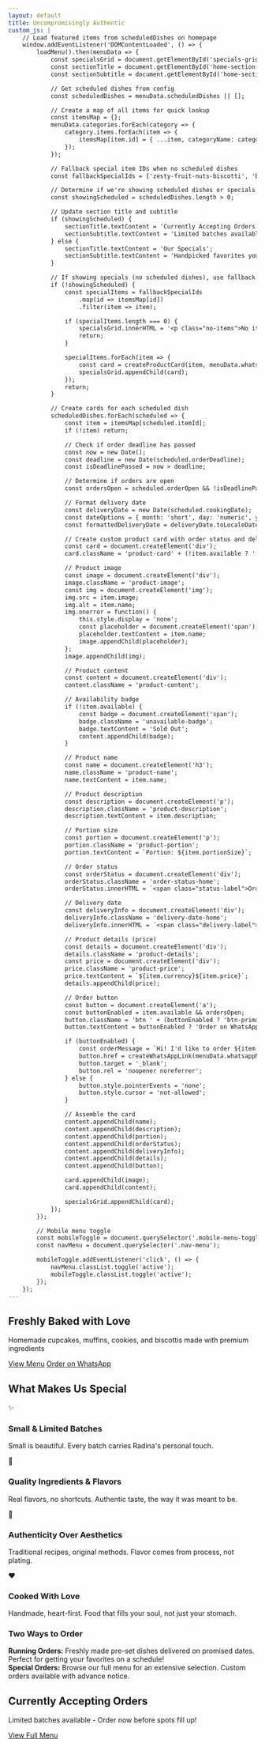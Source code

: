 ```yaml
---
layout: default
title: Uncompromisingly Authentic
custom_js: |
    // Load featured items from scheduledDishes on homepage
    window.addEventListener('DOMContentLoaded', () => {
        loadMenu().then(menuData => {
            const specialsGrid = document.getElementById('specials-grid');
            const sectionTitle = document.getElementById('home-section-title');
            const sectionSubtitle = document.getElementById('home-section-subtitle');

            // Get scheduled dishes from config
            const scheduledDishes = menuData.scheduledDishes || [];

            // Create a map of all items for quick lookup
            const itemsMap = {};
            menuData.categories.forEach(category => {
                category.items.forEach(item => {
                    itemsMap[item.id] = { ...item, categoryName: category.name };
                });
            });

            // Fallback special item IDs when no scheduled dishes
            const fallbackSpecialIds = ['zesty-fruit-nuts-biscotti', 'banana-choco-chunk-muffins', 'choco-chunk-cookies'];

            // Determine if we're showing scheduled dishes or specials
            const showingScheduled = scheduledDishes.length > 0;

            // Update section title and subtitle
            if (showingScheduled) {
                sectionTitle.textContent = 'Currently Accepting Orders';
                sectionSubtitle.textContent = 'Limited batches available - Order now before spots fill up!';
            } else {
                sectionTitle.textContent = 'Our Specials';
                sectionSubtitle.textContent = 'Handpicked favorites you\'ll love';
            }

            // If showing specials (no scheduled dishes), use fallback items
            if (!showingScheduled) {
                const specialItems = fallbackSpecialIds
                    .map(id => itemsMap[id])
                    .filter(item => item);

                if (specialItems.length === 0) {
                    specialsGrid.innerHTML = '<p class="no-items">No items available. Check back soon!</p>';
                    return;
                }

                specialItems.forEach(item => {
                    const card = createProductCard(item, menuData.whatsappNumber);
                    specialsGrid.appendChild(card);
                });
                return;
            }

            // Create cards for each scheduled dish
            scheduledDishes.forEach(scheduled => {
                const item = itemsMap[scheduled.itemId];
                if (!item) return;

                // Check if order deadline has passed
                const now = new Date();
                const deadline = new Date(scheduled.orderDeadline);
                const isDeadlinePassed = now > deadline;

                // Determine if orders are open
                const ordersOpen = scheduled.orderOpen && !isDeadlinePassed;

                // Format delivery date
                const deliveryDate = new Date(scheduled.cookingDate);
                const dateOptions = { month: 'short', day: 'numeric', year: 'numeric' };
                const formattedDeliveryDate = deliveryDate.toLocaleDateString('en-US', dateOptions);

                // Create custom product card with order status and delivery date
                const card = document.createElement('div');
                card.className = 'product-card' + (!item.available ? ' unavailable' : '');

                // Product image
                const image = document.createElement('div');
                image.className = 'product-image';
                const img = document.createElement('img');
                img.src = item.image;
                img.alt = item.name;
                img.onerror = function() {
                    this.style.display = 'none';
                    const placeholder = document.createElement('span');
                    placeholder.textContent = item.name;
                    image.appendChild(placeholder);
                };
                image.appendChild(img);

                // Product content
                const content = document.createElement('div');
                content.className = 'product-content';

                // Availability badge
                if (!item.available) {
                    const badge = document.createElement('span');
                    badge.className = 'unavailable-badge';
                    badge.textContent = 'Sold Out';
                    content.appendChild(badge);
                }

                // Product name
                const name = document.createElement('h3');
                name.className = 'product-name';
                name.textContent = item.name;

                // Product description
                const description = document.createElement('p');
                description.className = 'product-description';
                description.textContent = item.description;

                // Portion size
                const portion = document.createElement('p');
                portion.className = 'product-portion';
                portion.textContent = `Portion: ${item.portionSize}`;

                // Order status
                const orderStatus = document.createElement('div');
                orderStatus.className = 'order-status-home';
                orderStatus.innerHTML = `<span class="status-label">Order Status:</span> <span class="status-value ${ordersOpen ? 'status-open' : 'status-closed'}">${ordersOpen ? 'Open' : 'Closed'}</span>`;

                // Delivery date
                const deliveryInfo = document.createElement('div');
                deliveryInfo.className = 'delivery-date-home';
                deliveryInfo.innerHTML = `<span class="delivery-label">Delivery Date:</span> <span class="delivery-value">${formattedDeliveryDate}</span>`;

                // Product details (price)
                const details = document.createElement('div');
                details.className = 'product-details';
                const price = document.createElement('div');
                price.className = 'product-price';
                price.textContent = `${item.currency}${item.price}`;
                details.appendChild(price);

                // Order button
                const button = document.createElement('a');
                const buttonEnabled = item.available && ordersOpen;
                button.className = 'btn ' + (buttonEnabled ? 'btn-primary' : 'btn-outline disabled');
                button.textContent = buttonEnabled ? 'Order on WhatsApp' : 'Orders Closed';

                if (buttonEnabled) {
                    const orderMessage = `Hi! I'd like to order ${item.name} (${item.portionSize}) for delivery on ${formattedDeliveryDate} - ${item.currency}${item.price}`;
                    button.href = createWhatsAppLink(menuData.whatsappNumber, orderMessage);
                    button.target = '_blank';
                    button.rel = 'noopener noreferrer';
                } else {
                    button.style.pointerEvents = 'none';
                    button.style.cursor = 'not-allowed';
                }

                // Assemble the card
                content.appendChild(name);
                content.appendChild(description);
                content.appendChild(portion);
                content.appendChild(orderStatus);
                content.appendChild(deliveryInfo);
                content.appendChild(details);
                content.appendChild(button);

                card.appendChild(image);
                card.appendChild(content);

                specialsGrid.appendChild(card);
            });
        });

        // Mobile menu toggle
        const mobileToggle = document.querySelector('.mobile-menu-toggle');
        const navMenu = document.querySelector('.nav-menu');

        mobileToggle.addEventListener('click', () => {
            navMenu.classList.toggle('active');
            mobileToggle.classList.toggle('active');
        });
    });
---
```


<!-- Hero Section -->
<section class="hero">
    <div class="container">
        <div class="hero-content">
            <h1 class="hero-title">Freshly Baked with Love</h1>
            <p class="hero-subtitle">Homemade cupcakes, muffins, cookies, and biscottis made with premium ingredients</p>
            <div class="hero-buttons">
                <a href="{{ site.baseurl }}/menu" class="btn btn-primary">View Menu</a>
                <a href="#" class="btn btn-secondary whatsapp-order" data-message="Hi! I'd like to place an order">Order on WhatsApp</a>
            </div>
        </div>
    </div>
</section>

<!-- What Makes Us Special Section -->
<section class="features">
    <div class="container">
        <h2 class="section-title">What Makes Us Special</h2>
        <div class="values-grid">
            <div class="value-card">
                <div class="value-icon">✨</div>
                <h3>Small & Limited Batches</h3>
                <p>Small is beautiful. Every batch carries Radina's personal touch.</p>
            </div>
            <div class="value-card">
                <div class="value-icon">🌿</div>
                <h3>Quality Ingredients & Flavors</h3>
                <p>Real flavors, no shortcuts. Authentic taste, the way it was meant to be.</p>
            </div>
            <div class="value-card">
                <div class="value-icon">📖</div>
                <h3>Authenticity Over Aesthetics</h3>
                <p>Traditional recipes, original methods. Flavor comes from process, not plating.</p>
            </div>
            <div class="value-card">
                <div class="value-icon">❤️</div>
                <h3>Cooked With Love</h3>
                <p>Handmade, heart-first. Food that fills your soul, not just your stomach.</p>
            </div>
        </div>
    </div>
</section>

<!-- Currently Accepting Orders / Our Specials -->
<section class="specials-preview">
    <div class="container">
        <div class="order-types-blurb">
            <h3>Two Ways to Order</h3>
            <div class="order-types-content">
                <div class="order-type">
                    <strong>Running Orders:</strong> Freshly made pre-set dishes delivered on promised dates. Perfect for getting your favorites on a schedule!
                </div>
                <div class="order-type">
                    <strong>Special Orders:</strong> Browse our full menu for an extensive selection. Custom orders available with advance notice.
                </div>
            </div>
        </div>
        <h2 id="home-section-title" class="section-title">Currently Accepting Orders</h2>
        <p id="home-section-subtitle" class="section-subtitle">Limited batches available - Order now before spots fill up!</p>
        <div id="specials-grid" class="products-grid">
            <!-- Products will be loaded here by JavaScript -->
        </div>
        <div class="text-center">
            <a href="{{ site.baseurl }}/menu" class="btn btn-primary">View Full Menu</a>
        </div>
    </div>
</section>
